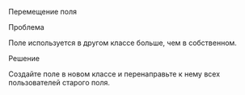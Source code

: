 Перемещение поля

Проблема

Поле используется в другом классе больше, чем в собственном.

Решение

Создайте поле в новом классе и перенаправьте к нему всех пользователей старого поля.
